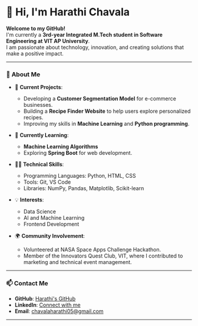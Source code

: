 # 👋 Hi, I'm Harathi Chavala  

**Welcome to my GitHub!**  
I'm currently a **3rd-year Integrated M.Tech student in Software Engineering at VIT AP University**.  
I am passionate about technology, innovation, and creating solutions that make a positive impact.  

---

### 🌟 **About Me**  

- 🔭 **Current Projects**:  
  - Developing a **Customer Segmentation Model** for e-commerce businesses.  
  - Building a **Recipe Finder Website** to help users explore personalized recipes.  
  - Improving my skills in **Machine Learning** and **Python programming**.

- 🌱 **Currently Learning**:  
  - **Machine Learning Algorithms**  
  - Exploring **Spring Boot** for web development.  

- 👩‍💻 **Technical Skills**:  
  - Programming Languages: Python, HTML, CSS  
  - Tools: Git, VS Code  
  - Libraries: NumPy, Pandas, Matplotlib, Scikit-learn  

- 💡 **Interests**:  
  - Data Science  
  - AI and Machine Learning  
  - Frontend Development  

- 🌍 **Community Involvement**:  
  - Volunteered at NASA Space Apps Challenge Hackathon.  
  - Member of the Innovators Quest Club, VIT, where I contributed to marketing and technical event management.  

---

### 📫 **Contact Me**  

- **GitHub**: [Harathi's GitHub](https://github.com/Harathich)  
- **LinkedIn**: [Connect with me](https://www.linkedin.com)  
- **Email**: chavalaharathi05@gmail.com 

---



<!---
Harathich/Harathich is a ✨ special ✨ repository because its `README.md` (this file) appears on your GitHub profile.
You can click the Preview link to take a look at your changes.
--->
